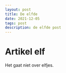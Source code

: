 ```yaml
---
layout: post
title: De elfde
date: 2021-12-05
tags: post
description: de elfde post
---
```

# Artikel elf

Het gaat niet over elfjes.

